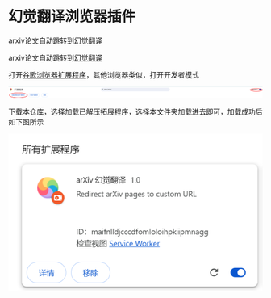 # 幻觉翻译浏览器插件

arxiv论文自动跳转到[幻觉翻译](https://hjfy.top/)

arxiv论文自动跳转到[幻觉翻译](https://hjfy.top/)

打开[谷歌浏览器扩展程序](chrome://extensions/)，其他浏览器类似，打开开发者模式

![image-20250516095425906](./assets/1.png)

下载本仓库，选择加载已解压拓展程序，选择本文件夹加载进去即可，加载成功后如下图所示

![image-20250516095548515](./assets/2.png)



